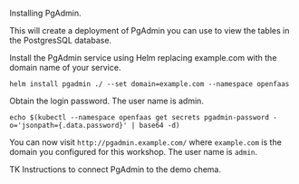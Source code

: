 Installing PgAdmin.

This will create a deployment of PgAdmin you can use to view the tables in the
PostgresSQL database.

Install the PgAdmin service using Helm replacing example.com with the domain
name of your service.

```
helm install pgadmin ./ --set domain=example.com --namespace openfaas
```

Obtain the login password. The user name is admin.

```
echo $(kubectl --namespace openfaas get secrets pgadmin-password -o='jsonpath={.data.password}' | base64 -d)
```

You can now visit `http://pgadmin.example.com/` where `example.com` is the
domain you configured for this workshop. The user name is `admin`.

TK Instructions to connect PgAdmin to the demo chema.
